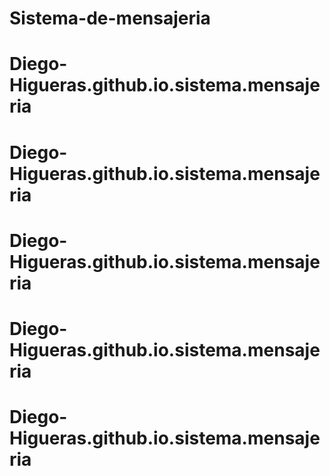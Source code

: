 # Sistema-de-mensajeria
# Diego-Higueras.github.io.sistema.mensajeria
# Diego-Higueras.github.io.sistema.mensajeria
# Diego-Higueras.github.io.sistema.mensajeria
# Diego-Higueras.github.io.sistema.mensajeria
# Diego-Higueras.github.io.sistema.mensajeria
